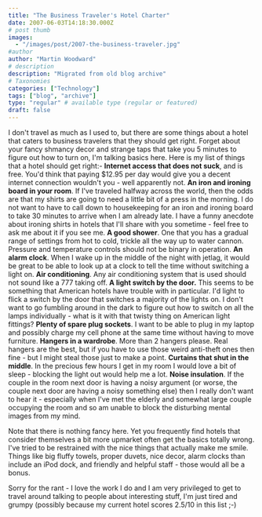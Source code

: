 ```yaml
---
title: "The Business Traveler's Hotel Charter"
date: 2007-06-03T14:18:30.000Z
# post thumb
images:
  - "/images/post/2007-the-business-traveler.jpg"
#author
author: "Martin Woodward"
# description
description: "Migrated from old blog archive"
# Taxonomies
categories: ["Technology"]
tags: ["blog", "archive"]
type: "regular" # available type (regular or featured)
draft: false
---
```


I don't travel as much as I used to, but there are some things about a hotel that caters to business travelers that they should get right.  Forget about your fancy shmancy decor and strange taps that take you 5 minutes to figure out how to turn on, I'm talking basics here.  Here is my list of things that a hotel should get right:-  **Internet access that does not suck**, and is free.  You'd think that paying $12.95 per day would give you a decent internet connection wouldn't you - well apparently not. **An iron and ironing board in your room**.  If I've traveled halfway across the world, then the odds are that my shirts are going to need a little bit of a press in the morning.  I do not want to have to call down to housekeeping for an iron and ironing board to take 30 minutes to arrive when I am already late.  I have a funny anecdote about ironing shirts in hotels that I'll share with you sometime - feel free to ask me about it if you see me.  **A good shower**.  One that you has a gradual range of settings from hot to cold, trickle all the way up to water cannon.  Pressure and temperature controls should not be binary in operation.  **An alarm clock**. When I wake up in the middle of the night with jetlag, it would be great to be able to look up at a clock to tell the time without switching a light on. **Air conditioning**.  Any air conditioning system that is used should not sound like a 777 taking off. **A light switch by the door.**  This seems to be something that American hotels have trouble with in particular.  I'd light to flick a switch by the door that switches a majority of the lights on.  I don't want to go fumbling around in the dark to figure out how to switch on all the lamps individually - what is it with that twisty thing on American light fittings? **Plenty of spare plug sockets**.  I want to be able to plug in my laptop and possibly charge my cell phone at the same time without having to move furniture. **Hangers in a wardrobe**.  More than 2 hangers please.  Real hangers are the best, but if you have to use those weird anti-theft ones then fine - but I might steal those just to make a point. **Curtains that shut in the middle**.  In the precious few hours I get in my room I would love a bit of sleep - blocking the light out would help me a lot. **Noise insulation**.  If the couple in the room next door is having a noisy argument (or worse, the couple next door are having a noisy something else) then I really don't want to hear it - especially when I've met the elderly and somewhat large couple occupying the room and so am unable to block the disturbing mental images from my mind. 

Note that there is nothing fancy here.  Yet you frequently find hotels that consider themselves a bit more upmarket often get the basics totally wrong.  I've tried to be restrained with the nice things that actually make me smile.  Things like big fluffy towels, proper duvets, nice decor, alarm clocks than include an iPod dock, and friendly and helpful staff - those would all be a bonus. 

Sorry for the rant - I love the work I do and I am very privileged to get to travel around talking to people about interesting stuff, I'm just tired and grumpy (possibly because my current hotel scores 2.5/10 in this list ;-)